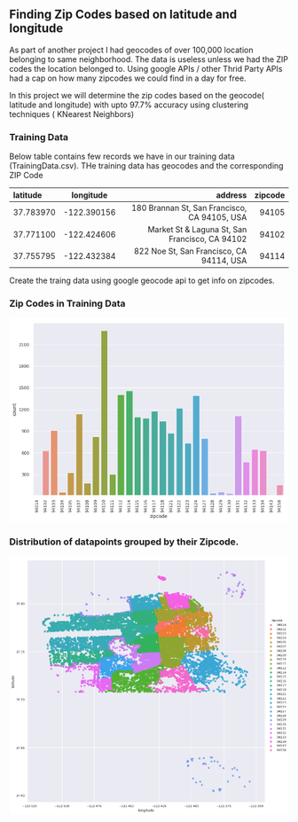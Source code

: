 ## Finding Zip Codes based on latitude and longitude

As part of another project I had geocodes of over 100,000 location belonging to same neighborhood. The data is useless unless we had the ZIP codes the location belonged to. Using google APIs / other Thrid Party APIs had a cap on how many zipcodes we could find in a day for free.

In this project we will determine the zip codes based on the geocode( latitude and longitude) with upto 97.7% accuracy using clustering techniques ( KNearest Neighbors)

### Training Data 

Below table contains few records we have in our training data (TrainingData.csv). THe training data has geocodes and the corresponding ZIP Code

| latitude | longitude | address | zipcode |
| :---         |     :---:      |          ---: |          ---: |
| 37.783970 |-122.390156 | 180 Brannan St, San Francisco, CA 94105, USA	|94105|
|	37.771100 |-122.424606 | Market St & Laguna St, San Francisco, CA 94102 |94102|
|	37.755795	|-122.432384 | 822 Noe St, San Francisco, CA 94114, USA	|94114|

Create the traing data using google geocode api to get info on zipcodes.

### Zip Codes in Training Data

![Test Image 4](https://github.com/anunav83/ZipCodeFinder/blob/master/ZipCode-Distribution.png)

### Distribution of datapoints grouped by their Zipcode.

![Test Image 5](https://github.com/anunav83/ZipCodeFinder/blob/master/ZipCode-OnAMap.png)
